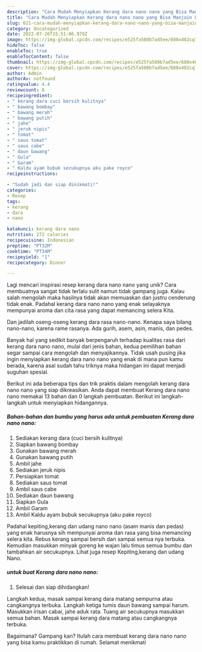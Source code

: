 ```yaml
---
description: "Cara Mudah Menyiapkan Kerang dara nano nano yang Bisa Manjain Lidah"
title: "Cara Mudah Menyiapkan Kerang dara nano nano yang Bisa Manjain Lidah"
slug: 621-cara-mudah-menyiapkan-kerang-dara-nano-nano-yang-bisa-manjain-lidah
category: Uncategorized
date: 2022-07-26T15:51:06.979Z
image: https://img-global.cpcdn.com/recipes/e525fa580b7ad5ee/680x482cq70/kerang-dara-nano-nano-foto-resep-utama.jpg
hideToc: false
enableToc: true
enableTocContent: false
thumbnail: https://img-global.cpcdn.com/recipes/e525fa580b7ad5ee/680x482cq70/kerang-dara-nano-nano-foto-resep-utama.jpg
cover: https://img-global.cpcdn.com/recipes/e525fa580b7ad5ee/680x482cq70/kerang-dara-nano-nano-foto-resep-utama.jpg
author: Admin
authorAv: notfound
ratingvalue: 4.4
reviewcount: 8
recipeingredient:
- " kerang dara cuci bersih kulitnya"
- " bawang bombay"
- " bawang merah"
- " bawang putih"
- " jahe"
- " jeruk nipis"
- " tomat"
- " saus tomat"
- " saus cabe"
- " daun bawang"
- " Gula"
- " Garam"
- " Kaldu ayam bubuk secukupnya aku pake royco"
recipeinstructions:

- "Sudah jadi dan siap dinikmati!"
categories:
- Resep
tags:
- kerang
- dara
- nano

katakunci: kerang dara nano 
nutrition: 272 calories
recipecuisine: Indonesian
preptime: "PT32M"
cooktime: "PT34M"
recipeyield: "1"
recipecategory: Dinner

---
```





Lagi mencari inspirasi resep kerang dara nano nano yang unik? Cara membuatnya sangat tidak terlalu sulit namun tidak gampang juga. Kalau salah mengolah maka hasilnya tidak akan memuaskan dan justru cenderung tidak enak. Padahal kerang dara nano nano yang enak selayaknya mempunyai aroma dan cita rasa yang dapat memancing selera Kita.





Dan jadilah oseng-oseng kerang dara rasa nano-nano. Kenapa saya bilang nano-nano, karena rame rasanya. Ada gurih, asem, asin, manis, dan pedes.

Banyak hal yang sedikit banyak berpengaruh terhadap kualitas rasa dari kerang dara nano nano, mulai dari jenis bahan, kedua pemilihan bahan segar sampai cara mengolah dan menyajikannya. Tidak usah pusing jika ingin menyiapkan kerang dara nano nano yang enak di mana pun kamu berada, karena asal sudah tahu triknya maka hidangan ini dapat menjadi suguhan spesial.






Berikut ini ada beberapa tips dan trik praktis dalam mengolah kerang dara nano nano yang siap dikreasikan. Anda dapat membuat Kerang dara nano nano memakai 13 bahan dan 0 langkah pembuatan. Berikut ini langkah-langkah untuk menyiapkan hidangannya.

<!--inarticleads1-->

##### Bahan-bahan dan bumbu yang harus ada untuk pembuatan Kerang dara nano nano:

1. Sediakan  kerang dara (cuci bersih kulitnya)
1. Siapkan  bawang bombay
1. Gunakan  bawang merah
1. Gunakan  bawang putih
1. Ambil  jahe
1. Sediakan  jeruk nipis
1. Persiapkan  tomat
1. Sediakan  saus tomat
1. Ambil  saus cabe
1. Sediakan  daun bawang
1. Siapkan  Gula
1. Ambil  Garam
1. Ambil  Kaldu ayam bubuk secukupnya (aku pake royco)


Padahal kepiting,kerang dan udang nano nano (asam manis dan pedas) yang enak harusnya sih mempunyai aroma dan rasa yang bisa memancing selera kita. Rebus kerang sampai bersih dan sampai semua nya terbuka. Kemudian masukkan minyak goreng ke wajan lalu timus semua bumbu dan tambahkan air secukupnya. Lihat juga resep Kepiting,kerang dan udang Nano. 

<!--inarticleads2-->

#####  untuk buat Kerang dara nano nano:


1. Selesai dan siap dihidangkan!

Langkah kedua, masak sampai kerang dara matang sempurna atau cangkangnya terbuka. Langkah ketiga tumis daun bawang sampai harum. Masukkan irisan cabai, jahe aduk rata. Tuang air secukupnya masukkan semua bahan. Masak sampai kerang dara matang atau cangkangnya terbuka. 

Bagaimana? Gampang kan? Itulah cara membuat kerang dara nano nano yang bisa kamu praktikkan di rumah. Selamat menikmati
